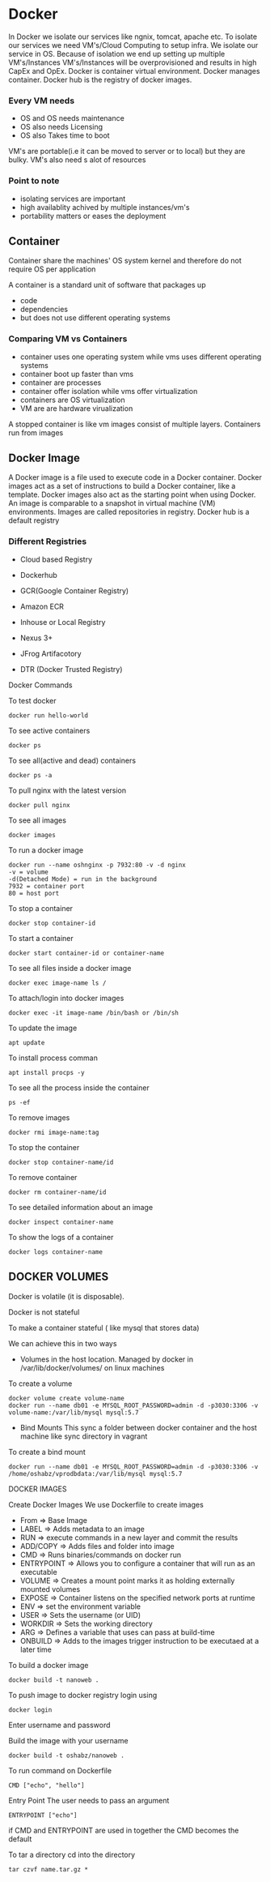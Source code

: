 # Docker

In Docker we isolate our services like ngnix, tomcat, apache etc. To isolate our services we need VM's/Cloud Computing to setup infra. We isolate our service in OS. Because of isolation we end up setting up multiple VM's/Instances VM's/Instances will be overprovisioned and results in high CapEx and OpEx. Docker is container virtual environment. Docker manages container. Docker hub is the registry of docker images.
### Every VM needs

* OS and OS needs maintenance
* OS also needs Licensing
* OS also Takes time to boot

VM's are portable(i.e it can be moved to server or to local) but they are bulky. VM's also need s alot of resources

### Point to note

* isolating services are important
* high availablity achived by multiple instances/vm's
* portability matters or eases the deployment

## Container
Container share the machines' OS system kernel and therefore do not require OS per application

A container is a standard unit of software that packages up 
* code
* dependencies
* but does not use different operating systems

### Comparing VM vs Containers

* container uses one operating system while vms uses different operating systems
* container boot up faster than vms
* container are processes
* container offer isolation while vms offer virtualization
* containers are OS virtualization
* VM are are hardware virualization


A stopped container is like vm images consist of multiple layers. Containers run from images

## Docker Image
A Docker image is a file used to execute code in a Docker container. Docker images act as a set of instructions to build a Docker container, like a template. Docker images also act as the starting point when using Docker. An image is comparable to a snapshot in virtual machine (VM) environments. Images are called repositories in registry. Docker hub is a default registry

### Different Registries

* Cloud based Registry
* Dockerhub
* GCR(Google Container Registry)
* Amazon ECR

* Inhouse or Local Registry
* Nexus 3+
* JFrog Artifacotory
* DTR (Docker Trusted Registry)


Docker Commands

To test docker
```
docker run hello-world
```

To see active containers
```
docker ps
```

To see all(active and dead) containers
```
docker ps -a
```

To pull nginx with the latest version
```
docker pull nginx
```

To see all images
```
docker images
```

To run a docker image
```
docker run --name oshnginx -p 7932:80 -v -d nginx
-v = volume
-d(Detached Mode) = run in the background
7932 = container port
80 = host port
```
To stop a container
```
docker stop container-id
```

To start a container
```
docker start container-id or container-name
```

To see all files inside a docker image
```
docker exec image-name ls /
```

To attach/login into docker images
```
docker exec -it image-name /bin/bash or /bin/sh
```
To update the image
```
apt update
```
To install process comman
```
apt install procps -y
```
To see all the process inside the container
```
ps -ef
```
To remove images
```
docker rmi image-name:tag
```
To stop the container
```
docker stop container-name/id
```

To remove container
```
docker rm container-name/id
```

To see detailed information about an image
```
docker inspect container-name
```
To show the logs of a container
```
docker logs container-name
```
## DOCKER VOLUMES

Docker is volatile (it is disposable).

Docker is not stateful

To make a container stateful ( like mysql that stores data) 

We can achieve this in two ways

* Volumes in the host location. Managed by docker in /var/lib/docker/volumes/ on linux machines

To create a volume
```
docker volume create volume-name
docker run --name db01 -e MYSQL_ROOT_PASSWORD=admin -d -p3030:3306 -v volume-name:/var/lib/mysql mysql:5.7
```

* Bind Mounts
   This sync a folder between docker container and the host machine like sync directory in vagrant

To create a bind mount
```
docker run --name db01 -e MYSQL_ROOT_PASSWORD=admin -d -p3030:3306 -v /home/oshabz/vprodbdata:/var/lib/mysql mysql:5.7
```

DOCKER IMAGES

Create Docker Images
We use Dockerfile to create images

* From => Base Image
* LABEL => Adds metadata to an image
* RUN => execute commands in a new layer and commit the results
* ADD/COPY => Adds files and folder into image
* CMD => Runs binaries/commands on docker run
* ENTRYPOINT => Allows you to configure a container that will run as an executable
* VOLUME => Creates a mount point marks it as holding externally mounted volumes
* EXPOSE => Container listens on the specified network ports at runtime
* ENV => set the environment variable
* USER => Sets the username (or UID)
* WORKDIR => Sets the working directory
* ARG => Defines a variable that uses can pass at build-time
* ONBUILD => Adds to the images trigger instruction to be executaed at a later time

To build a docker image
```
docker build -t nanoweb .
```
To push image to docker registry
login using
```
docker login
```
Enter username and password

Build the image with your username
```
docker build -t oshabz/nanoweb .
```

To run command on Dockerfile
```
CMD ["echo", "hello"]
```
Entry Point
The user needs to pass an argument
```
ENTRYPOINT ["echo"]
```
if CMD and ENTRYPOINT are used in together the CMD becomes the default

To tar a directory
cd into the directory
```
tar czvf name.tar.gz *
```




